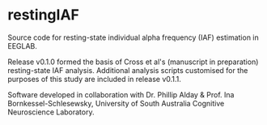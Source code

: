 # restingIAF
Source code for resting-state individual alpha frequency (IAF) estimation in EEGLAB.

Release v0.1.0 formed the basis of Cross et al's (manuscript in preparation) resting-state IAF analysis. Additional analysis scripts customised for the purposes of this study are included in release v0.1.1.

Software developed in collaboration with Dr. Phillip Alday & Prof. Ina Bornkessel-Schlesewsky, University of South Australia Cognitive Neuroscience Laboratory.

